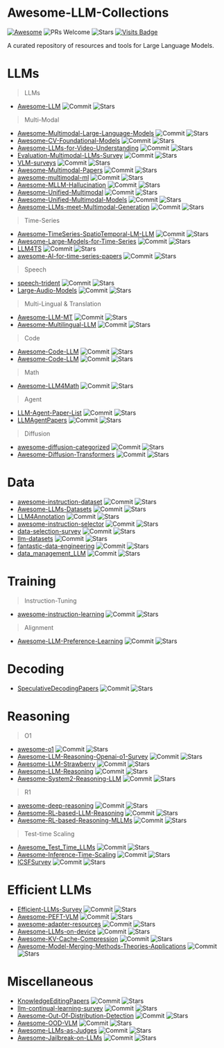 # Awesome-LLM-Collections
[![Awesome](https://awesome.re/badge.svg)](https://awesome.re) 
![PRs Welcome](https://img.shields.io/badge/PRs-Welcome-green) 
![Stars](https://img.shields.io/github/stars/X1AOX1A/Awesome-LLM-Collections)
[![Visits Badge](https://badges.pufler.dev/visits/X1AOX1A/Awesome-LLM-Collections)](X1AOX1A/Awesome-LLM-Collections)

A curated repository of resources and tools for Large Language Models.


# LLMs

> LLMs

- [Awesome-LLM](https://github.com/Hannibal046/Awesome-LLM) ![Commit](https://img.shields.io/github/last-commit/Hannibal046/Awesome-LLM) ![Stars](https://img.shields.io/github/stars/Hannibal046/Awesome-LLM)

> Multi-Modal

- [Awesome-Multimodal-Large-Language-Models](https://github.com/BradyFU/Awesome-Multimodal-Large-Language-Models) ![Commit](https://img.shields.io/github/last-commit/BradyFU/Awesome-Multimodal-Large-Language-Models) ![Stars](https://img.shields.io/github/stars/BradyFU/Awesome-Multimodal-Large-Language-Models)
- [Awesome-CV-Foundational-Models](https://github.com/awaisrauf/Awesome-CV-Foundational-Models) ![Commit](https://img.shields.io/github/last-commit/awaisrauf/Awesome-CV-Foundational-Models) ![Stars](https://img.shields.io/github/stars/awaisrauf/Awesome-CV-Foundational-Models)
- [Awesome-LLMs-for-Video-Understanding](https://github.com/yunlong10/Awesome-LLMs-for-Video-Understanding) ![Commit](https://img.shields.io/github/last-commit/yunlong10/Awesome-LLMs-for-Video-Understanding) ![Stars](https://img.shields.io/github/stars/yunlong10/Awesome-LLMs-for-Video-Understanding)
- [Evaluation-Multimodal-LLMs-Survey](https://github.com/swordlidev/Evaluation-Multimodal-LLMs-Survey) ![Commit](https://img.shields.io/github/last-commit/swordlidev/Evaluation-Multimodal-LLMs-Survey) ![Stars](https://img.shields.io/github/stars/swordlidev/Evaluation-Multimodal-LLMs-Survey)
- [VLM-surveys](https://github.com/zli12321/VLM-surveys) ![Commit](https://img.shields.io/github/last-commit/zli12321/VLM-surveys) ![Stars](https://img.shields.io/github/stars/zli12321/VLM-surveys)
- [Awesome-Multimodal-Papers](https://github.com/friedrichor/Awesome-Multimodal-Papers) ![Commit](https://img.shields.io/github/last-commit/friedrichor/Awesome-Multimodal-Papers) ![Stars](https://img.shields.io/github/stars/friedrichor/Awesome-Multimodal-Papers)
- [awesome-multimodal-ml](https://github.com/pliang279/awesome-multimodal-ml) ![Commit](https://img.shields.io/github/last-commit/pliang279/awesome-multimodal-ml) ![Stars](https://img.shields.io/github/stars/pliang279/awesome-multimodal-ml)
- [Awesome-MLLM-Hallucination](https://github.com/showlab/Awesome-MLLM-Hallucination) ![Commit](https://img.shields.io/github/last-commit/showlab/Awesome-MLLM-Hallucination) ![Stars](https://img.shields.io/github/stars/showlab/Awesome-MLLM-Hallucination)
- [Awesome-Unified-Multimodal](https://github.com/Purshow/Awesome-Unified-Multimodal) ![Commit](https://img.shields.io/github/last-commit/Purshow/Awesome-Unified-Multimodal) ![Stars](https://img.shields.io/github/stars/Purshow/Awesome-Unified-Multimodal)
- [Awesome-Unified-Multimodal-Models](https://github.com/showlab/Awesome-Unified-Multimodal-Models) ![Commit](https://img.shields.io/github/last-commit/showlab/Awesome-Unified-Multimodal-Models) ![Stars](https://img.shields.io/github/stars/showlab/Awesome-Unified-Multimodal-Models)
- [Awesome-LLMs-meet-Multimodal-Generation](https://github.com/YingqingHe/Awesome-LLMs-meet-Multimodal-Generation) ![Commit](https://img.shields.io/github/last-commit/YingqingHe/Awesome-LLMs-meet-Multimodal-Generation) ![Stars](https://img.shields.io/github/stars/YingqingHe/Awesome-LLMs-meet-Multimodal-Generation)

> Time-Series

- [Awesome-TimeSeries-SpatioTemporal-LM-LLM](https://github.com/qingsongedu/Awesome-TimeSeries-SpatioTemporal-LM-LLM) ![Commit](https://img.shields.io/github/last-commit/qingsongedu/Awesome-TimeSeries-SpatioTemporal-LM-LLM) ![Stars](https://img.shields.io/github/stars/qingsongedu/Awesome-TimeSeries-SpatioTemporal-LM-LLM)
- [Awesome-Large-Models-for-Time-Series](https://github.com/SJTU-DMTai/Awesome-Large-Models-for-Time-Series) ![Commit](https://img.shields.io/github/last-commit/SJTU-DMTai/Awesome-Large-Models-for-Time-Series) ![Stars](https://img.shields.io/github/stars/SJTU-DMTai/Awesome-Large-Models-for-Time-Series)
- [LLM4TS](https://github.com/liaoyuhua/LLM4TS) ![Commit](https://img.shields.io/github/last-commit/liaoyuhua/LLM4TS) ![Stars](https://img.shields.io/github/stars/liaoyuhua/LLM4TS)
- [awesome-AI-for-time-series-papers](https://github.com/qingsongedu/awesome-AI-for-time-series-papers) ![Commit](https://img.shields.io/github/last-commit/qingsongedu/awesome-AI-for-time-series-papers) ![Stars](https://img.shields.io/github/stars/qingsongedu/awesome-AI-for-time-series-papers)

> Speech

- [speech-trident](https://github.com/ga642381/speech-trident) ![Commit](https://img.shields.io/github/last-commit/ga642381/speech-trident) ![Stars](https://img.shields.io/github/stars/ga642381/speech-trident)
- [Large-Audio-Models](https://github.com/liusongxiang/Large-Audio-Models) ![Commit](https://img.shields.io/github/last-commit/liusongxiang/Large-Audio-Models) ![Stars](https://img.shields.io/github/stars/liusongxiang/Large-Audio-Models)

> Multi-Lingual & Translation

- [Awesome-LLM-MT](https://github.com/hsing-wang/Awesome-LLM-MT) ![Commit](https://img.shields.io/github/last-commit/hsing-wang/Awesome-LLM-MT) ![Stars](https://img.shields.io/github/stars/hsing-wang/Awesome-LLM-MT)
- [Awesome-Multilingual-LLM](https://github.com/LightChen233/Awesome-Multilingual-LLM) ![Commit](https://img.shields.io/github/last-commit/LightChen233/Awesome-Multilingual-LLM) ![Stars](https://img.shields.io/github/stars/LightChen233/Awesome-Multilingual-LLM)

> Code

- [Awesome-Code-LLM](https://github.com/codefuse-ai/Awesome-Code-LLM) ![Commit](https://img.shields.io/github/last-commit/codefuse-ai/Awesome-Code-LLM) ![Stars](https://img.shields.io/github/stars/codefuse-ai/Awesome-Code-LLM)
- [Awesome-Code-LLM](https://github.com/huybery/Awesome-Code-LLM) ![Commit](https://img.shields.io/github/last-commit/huybery/Awesome-Code-LLM) ![Stars](https://img.shields.io/github/stars/huybery/Awesome-Code-LLM)

> Math

- [Awesome-LLM4Math](https://github.com/tongyx361/Awesome-LLM4Math) ![Commit](https://img.shields.io/github/last-commit/tongyx361/Awesome-LLM4Math) ![Stars](https://img.shields.io/github/stars/tongyx361/Awesome-LLM4Math)

> Agent

- [LLM-Agent-Paper-List](https://github.com/WooooDyy/LLM-Agent-Paper-List) ![Commit](https://img.shields.io/github/last-commit/WooooDyy/LLM-Agent-Paper-List) ![Stars](https://img.shields.io/github/stars/WooooDyy/LLM-Agent-Paper-List)
- [LLMAgentPapers](https://github.com/zjunlp/LLMAgentPapers) ![Commit](https://img.shields.io/github/last-commit/zjunlp/LLMAgentPapers) ![Stars](https://img.shields.io/github/stars/zjunlp/LLMAgentPapers)

> Diffusion

- [awesome-diffusion-categorized](https://github.com/wangkai930418/awesome-diffusion-categorized) ![Commit](https://img.shields.io/github/last-commit/wangkai930418/awesome-diffusion-categorized) ![Stars](https://img.shields.io/github/stars/wangkai930418/awesome-diffusion-categorized)
- [Awesome-Diffusion-Transformers](https://www.shoufachen.com/Awesome-Diffusion-Transformers/) ![Commit](https://img.shields.io/github/last-commit/ShoufaChen/Awesome-Diffusion-Transformers) ![Stars](https://img.shields.io/github/stars/ShoufaChen/Awesome-Diffusion-Transformers)

# Data

- [awesome-instruction-dataset](https://github.com/yaodongC/awesome-instruction-dataset) ![Commit](https://img.shields.io/github/last-commit/yaodongC/awesome-instruction-dataset) ![Stars](https://img.shields.io/github/stars/yaodongC/awesome-instruction-dataset)
- [Awesome-LLMs-Datasets](https://github.com/lmmlzn/Awesome-LLMs-Datasets) ![Commit](https://img.shields.io/github/last-commit/lmmlzn/Awesome-LLMs-Datasets) ![Stars](https://img.shields.io/github/stars/lmmlzn/Awesome-LLMs-Datasets)
- [LLM4Annotation](https://github.com/Zhen-Tan-dmml/LLM4Annotation) ![Commit](https://img.shields.io/github/last-commit/Zhen-Tan-dmml/LLM4Annotation) ![Stars](https://img.shields.io/github/stars/Zhen-Tan-dmml/LLM4Annotation)
- [awesome-instruction-selector](https://github.com/Bolin97/awesome-instruction-selector) ![Commit](https://img.shields.io/github/last-commit/Bolin97/awesome-instruction-selector) ![Stars](https://img.shields.io/github/stars/Bolin97/awesome-instruction-selector)
- [data-selection-survey](https://github.com/alon-albalak/data-selection-survey) ![Commit](https://img.shields.io/github/last-commit/alon-albalak/data-selection-survey) ![Stars](https://img.shields.io/github/stars/alon-albalak/data-selection-survey)
- [llm-datasets](https://github.com/mlabonne/llm-datasets) ![Commit](https://img.shields.io/github/last-commit/mlabonne/llm-datasets) ![Stars](https://img.shields.io/github/stars/mlabonne/llm-datasets)
- [fantastic-data-engineering](https://github.com/yuleiqin/fantastic-data-engineering) ![Commit](https://img.shields.io/github/last-commit/yuleiqin/fantastic-data-engineering) ![Stars](https://img.shields.io/github/stars/yuleiqin/fantastic-data-engineering)
- [data_management_LLM](https://github.com/ZigeW/data_management_LLM) ![Commit](https://img.shields.io/github/last-commit/ZigeW/data_management_LLM) ![Stars](https://img.shields.io/github/stars/ZigeW/data_management_LLM)

# Training

> Instruction-Tuning

- [awesome-instruction-learning](https://github.com/RenzeLou/awesome-instruction-learning) ![Commit](https://img.shields.io/github/last-commit/RenzeLou/awesome-instruction-learning) ![Stars](https://img.shields.io/github/stars/RenzeLou/awesome-instruction-learning)

> Alignment

- [Awesome-LLM-Preference-Learning](https://github.com/KbsdJames/Awesome-LLM-Preference-Learning) ![Commit](https://img.shields.io/github/last-commit/KbsdJames/Awesome-LLM-Preference-Learning) ![Stars](https://img.shields.io/github/stars/KbsdJames/Awesome-LLM-Preference-Learning)

# Decoding

- [SpeculativeDecodingPapers](https://github.com/hemingkx/SpeculativeDecodingPapers) ![Commit](https://img.shields.io/github/last-commit/hemingkx/SpeculativeDecodingPapers) ![Stars](https://img.shields.io/github/stars/hemingkx/SpeculativeDecodingPapers)

# Reasoning

> O1
- [awesome-o1](https://github.com/srush/awesome-o1) ![Commit](https://img.shields.io/github/last-commit/srush/awesome-o1) ![Stars](https://img.shields.io/github/stars/srush/awesome-o1)
- [Awesome-LLM-Reasoning-Openai-o1-Survey](https://github.com/wjn1996/Awesome-LLM-Reasoning-Openai-o1-Survey) ![Commit](https://img.shields.io/github/last-commit/wjn1996/Awesome-LLM-Reasoning-Openai-o1-Survey) ![Stars](https://img.shields.io/github/stars/wjn1996/Awesome-LLM-Reasoning-Openai-o1-Survey)
- [Awesome-LLM-Strawberry](https://github.com/hijkzzz/Awesome-LLM-Strawberry) ![Commit](https://img.shields.io/github/last-commit/hijkzzz/Awesome-LLM-Strawberry) ![Stars](https://img.shields.io/github/stars/hijkzzz/Awesome-LLM-Strawberry)
- [Awesome-LLM-Reasoning](https://github.com/atfortes/Awesome-LLM-Reasoning) ![Commit](https://img.shields.io/github/last-commit/atfortes/Awesome-LLM-Reasoning) ![Stars](https://img.shields.io/github/stars/atfortes/Awesome-LLM-Reasoning)
- [Awesome-System2-Reasoning-LLM](https://github.com/zzli2022/Awesome-System2-Reasoning-LLM) ![Commit](https://img.shields.io/github/last-commit/zzli2022/Awesome-System2-Reasoning-LLM) ![Stars](https://img.shields.io/github/stars/zzli2022/Awesome-System2-Reasoning-LLM)

> R1
- [awesome-deep-reasoning](https://github.com/modelscope/awesome-deep-reasoning) ![Commit](https://img.shields.io/github/last-commit/modelscope/awesome-deep-reasoning) ![Stars](https://img.shields.io/github/stars/modelscope/awesome-deep-reasoning)
- [Awesome-RL-based-LLM-Reasoning](https://github.com/bruno686/Awesome-RL-based-LLM-Reasoning) ![Commit](https://img.shields.io/github/last-commit/bruno686/Awesome-RL-based-LLM-Reasoning) ![Stars](https://img.shields.io/github/stars/bruno686/Awesome-RL-based-LLM-Reasoning)
- [Awesome-RL-based-Reasoning-MLLMs](https://github.com/Sun-Haoyuan23/Awesome-RL-based-Reasoning-MLLMs) ![Commit](https://img.shields.io/github/last-commit/Sun-Haoyuan23/Awesome-RL-based-Reasoning-MLLMs) ![Stars](https://img.shields.io/github/stars/Sun-Haoyuan23/Awesome-RL-based-Reasoning-MLLMs)

> Test-time Scaling
- [Awesome_Test_Time_LLMs](https://github.com/Dereck0602/Awesome_Test_Time_LLMs) ![Commit](https://img.shields.io/github/last-commit/Dereck0602/Awesome_Test_Time_LLMs) ![Stars](https://img.shields.io/github/stars/Dereck0602/Awesome_Test_Time_LLMs)
- [Awesome-Inference-Time-Scaling](https://github.com/ThreeSR/Awesome-Inference-Time-Scaling) ![Commit](https://img.shields.io/github/last-commit/ThreeSR/Awesome-Inference-Time-Scaling) ![Stars](https://img.shields.io/github/stars/ThreeSR/Awesome-Inference-Time-Scaling)
- [ICSFSurvey](https://github.com/IAAR-Shanghai/ICSFSurvey) ![Commit](https://img.shields.io/github/last-commit/IAAR-Shanghai/ICSFSurvey) ![Stars](https://img.shields.io/github/stars/IAAR-Shanghai/ICSFSurvey)

# Efficient LLMs

- [Efficient-LLMs-Survey](https://github.com/AIoT-MLSys-Lab/Efficient-LLMs-Survey) ![Commit](https://img.shields.io/github/last-commit/AIoT-MLSys-Lab/Efficient-LLMs-Survey) ![Stars](https://img.shields.io/github/stars/AIoT-MLSys-Lab/Efficient-LLMs-Survey)
- [Awesome-PEFT-VLM](https://github.com/ustcjinggg/Awesome-PEFT-VLM) ![Commit](https://img.shields.io/github/last-commit/ustcjinggg/Awesome-PEFT-VLM) ![Stars](https://img.shields.io/github/stars/ustcjinggg/Awesome-PEFT-VLM)
- [awesome-adapter-resources](https://github.com/calpt/awesome-adapter-resources) ![Commit](https://img.shields.io/github/last-commit/calpt/awesome-adapter-resources) ![Stars](https://img.shields.io/github/stars/calpt/awesome-adapter-resources)
- [Awesome-LLMs-on-device](https://github.com/NexaAI/Awesome-LLMs-on-device) ![Commit](https://img.shields.io/github/last-commit/NexaAI/Awesome-LLMs-on-device) ![Stars](https://img.shields.io/github/stars/NexaAI/Awesome-LLMs-on-device)
- [Awesome-KV-Cache-Compression](https://github.com/October2001/Awesome-KV-Cache-Compression) ![Commit](https://img.shields.io/github/last-commit/October2001/Awesome-KV-Cache-Compression) ![Stars](https://img.shields.io/github/stars/October2001/Awesome-KV-Cache-Compression)
- [Awesome-Model-Merging-Methods-Theories-Applications](https://github.com/EnnengYang/Awesome-Model-Merging-Methods-Theories-Applications) ![Commit](https://img.shields.io/github/last-commit/EnnengYang/Awesome-Model-Merging-Methods-Theories-Applications) ![Stars](https://img.shields.io/github/stars/EnnengYang/Awesome-Model-Merging-Methods-Theories-Applications)

# Miscellaneous

- [KnowledgeEditingPapers](https://github.com/zjunlp/KnowledgeEditingPapers) ![Commit](https://img.shields.io/github/last-commit/zjunlp/KnowledgeEditingPapers) ![Stars](https://img.shields.io/github/stars/zjunlp/KnowledgeEditingPapers)
- [llm-continual-learning-survey](https://github.com/Wang-ML-Lab/llm-continual-learning-survey) ![Commit](https://img.shields.io/github/last-commit/Wang-ML-Lab/llm-continual-learning-survey) ![Stars](https://img.shields.io/github/stars/Wang-ML-Lab/llm-continual-learning-survey)
- [Awesome-Out-Of-Distribution-Detection](https://github.com/huytransformer/Awesome-Out-Of-Distribution-Detection) ![Commit](https://img.shields.io/github/last-commit/huytransformer/Awesome-Out-Of-Distribution-Detection) ![Stars](https://img.shields.io/github/stars/huytransformer/Awesome-Out-Of-Distribution-Detection)
- [Awesome-OOD-VLM](https://github.com/AtsuMiyai/Awesome-OOD-VLM) ![Commit](https://img.shields.io/github/last-commit/AtsuMiyai/Awesome-OOD-VLM) ![Stars](https://img.shields.io/github/stars/AtsuMiyai/Awesome-OOD-VLM)
- [Awesome-LLMs-as-Judges](https://github.com/CSHaitao/Awesome-LLMs-as-Judges) ![Commit](https://img.shields.io/github/last-commit/CSHaitao/Awesome-LLMs-as-Judges) ![Stars](https://img.shields.io/github/stars/CSHaitao/Awesome-LLMs-as-Judges)
- [Awesome-Jailbreak-on-LLMs](https://github.com/yueliu1999/Awesome-Jailbreak-on-LLMs) ![Commit](https://img.shields.io/github/last-commit/yueliu1999/Awesome-Jailbreak-on-LLMs) ![Stars](https://img.shields.io/github/stars/yueliu1999/Awesome-Jailbreak-on-LLMs)
